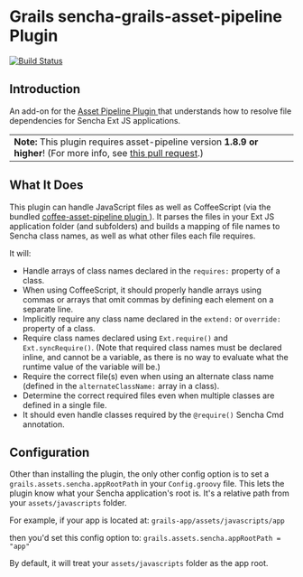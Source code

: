 Grails sencha-grails-asset-pipeline Plugin
===================================

[![Build Status](https://travis-ci.org/brian428/sencha-grails-asset-pipeline.png?branch=master)](https://travis-ci.org/brian428/sencha-grails-asset-pipeline)

## Introduction

An add-on for the [ Asset Pipeline Plugin ](http://grails.org/plugin/asset-pipeline) that understands how to resolve file dependencies for Sencha Ext JS applications.

<table>
    <tr>
        <td><strong>Note:</strong> This plugin requires asset-pipeline version <strong>1.8.9 or higher</strong>! (For more info, see <a href="https://github.com/bertramdev/asset-pipeline/pull/99" target="_blank">this pull request</a>.)</td>
    </tr>
</table>


## What It Does

This plugin can handle JavaScript files as well as CoffeeScript (via the bundled [ coffee-asset-pipeline plugin ](http://grails.org/plugin/coffee-asset-pipeline)). It parses the files in your Ext JS application folder (and subfolders) and builds a mapping of file names to Sencha class names, as well as what other files each file requires. 

It will:

* Handle arrays of class names declared in the `requires:` property of a class.
* When using CoffeeScript, it should properly handle arrays using commas or arrays that omit commas by defining each element on a separate line.
* Implicitly require any class name declared in the `extend:` or `override:` property of a class.
* Require class names declared using `Ext.require()` and `Ext.syncRequire()`. (Note that required class names must be declared inline, and cannot be a variable, as there is no way to evaluate what the runtime value of the variable will be.)
* Require the correct file(s) even when using an alternate class name (defined in the `alternateClassName:` array in a class).
* Determine the correct required files even when multiple classes are defined in a single file.
* It should even handle classes required by the `@require()` Sencha Cmd annotation.

## Configuration

Other than installing the plugin, the only other config option is to set a `grails.assets.sencha.appRootPath` in your `Config.groovy` file. This lets the plugin know what your Sencha application's root is. It's a relative path from your `assets/javascripts` folder. 

For example, if your app is located at: 
`grails-app/assets/javascripts/app`

then you'd set this config option to: 
`grails.assets.sencha.appRootPath = "app"`

By default, it will treat your `assets/javascripts` folder as the app root.